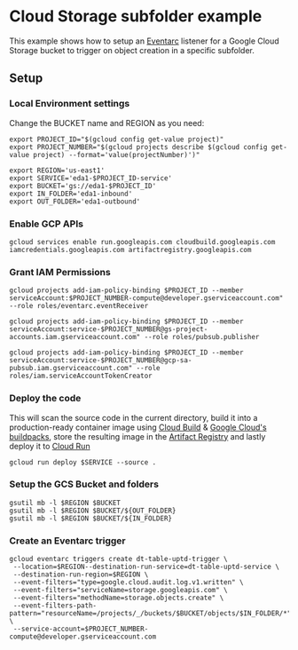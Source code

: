# Cloud Storage subfolder example
This example shows how to setup an [Eventarc](https://cloud.google.com/eventarc) listener for a Google Cloud Storage bucket to trigger on object creation in a specific subfolder.

## Setup
### Local Environment settings
Change the BUCKET name and REGION as you need:
```
export PROJECT_ID="$(gcloud config get-value project)"
export PROJECT_NUMBER="$(gcloud projects describe $(gcloud config get-value project) --format='value(projectNumber)')"

export REGION='us-east1'
export SERVICE='eda1-$PROJECT_ID-service'
export BUCKET='gs://eda1-$PROJECT_ID'
export IN_FOLDER='eda1-inbound'
export OUT_FOLDER='eda1-outbound'
```

### Enable GCP APIs
```
gcloud services enable run.googleapis.com cloudbuild.googleapis.com iamcredentials.googleapis.com artifactregistry.googleapis.com

```

### Grant IAM Permissions
```
gcloud projects add-iam-policy-binding $PROJECT_ID --member serviceAccount:$PROJECT_NUMBER-compute@developer.gserviceaccount.com" --role roles/eventarc.eventReceiver

gcloud projects add-iam-policy-binding $PROJECT_ID --member serviceAccount:service-$PROJECT_NUMBER@gs-project-accounts.iam.gserviceaccount.com" --role roles/pubsub.publisher

gcloud projects add-iam-policy-binding $PROJECT_ID --member serviceAccount:service-$PROJECT_NUMBER@gcp-sa-pubsub.iam.gserviceaccount.com" --role roles/iam.serviceAccountTokenCreator
```

### Deploy the code
This will scan the source code in the current directory, build it into a production-ready container image using [Cloud Build](https://cloud.google.com/build) & [Google Cloud's buildpacks](https://cloud.google.com/docs/buildpacks/overview), store the resulting image in the [Artifact Registry](https://cloud.google.com/artifact-registry) and lastly deploy it to [Cloud Run](https://cloud.google.com/run)
```
gcloud run deploy $SERVICE --source .
```

### Setup the GCS Bucket and folders
```
gsutil mb -l $REGION $BUCKET
gsutil mb -l $REGION $BUCKET/${OUT_FOLDER}
gsutil mb -l $REGION $BUCKET/${IN_FOLDER}
```

### Create an Eventarc trigger
```
gcloud eventarc triggers create dt-table-uptd-trigger \
 --location=$REGION--destination-run-service=dt-table-uptd-service \
 --destination-run-region=$REGION \
 --event-filters="type=google.cloud.audit.log.v1.written" \
 --event-filters="serviceName=storage.googleapis.com" \
 --event-filters="methodName=storage.objects.create" \
 --event-filters-path-pattern="resourceName=/projects/_/buckets/$BUCKET/objects/$IN_FOLDER/*" \
 --service-account=$PROJECT_NUMBER-compute@developer.gserviceaccount.com
```
